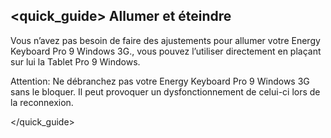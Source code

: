 ## <quick_guide> Allumer et éteindre

Vous n’avez pas besoin de faire des ajustements pour allumer votre Energy Keyboard Pro 9 Windows 3G., vous pouvez l’utiliser directement en plaçant sur lui la Tablet Pro 9 Windows. 

Attention: Ne débranchez pas votre Energy Keyboard Pro 9 Windows 3G sans le bloquer. Il peut provoquer un dysfonctionnement de celui-ci lors de la reconnexion.

</quick_guide> 
